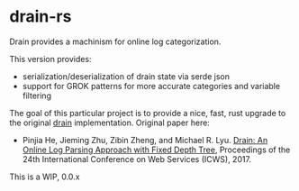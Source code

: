 # drain-rs

Drain provides a machinism for online log categorization.

This version provides:

- serialization/deserialization of drain state via serde json
- support for GROK patterns for more accurate categories and variable filtering

The goal of this particular project is to provide a nice, fast, rust upgrade to the original [drain](https://github.com/logpai/logparser/tree/master/logparser/Drain) implementation.
Original paper here:
- Pinjia He, Jieming Zhu, Zibin Zheng, and Michael R. Lyu. [Drain: An Online Log Parsing Approach with Fixed Depth Tree](http://jmzhu.logpai.com/pub/pjhe_icws2017.pdf), Proceedings of the 24th International Conference on Web Services (ICWS), 2017.

  

This is a WIP, 0.0.x
